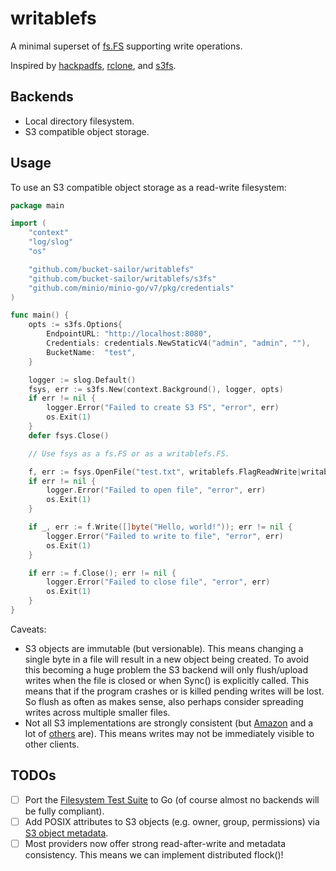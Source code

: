 # writablefs

A minimal superset of [fs.FS](https://pkg.go.dev/io/fs#FS) supporting write operations.

Inspired by [hackpadfs](https://github.com/hack-pad/hackpadfs), [rclone](https://github.com/rclone/rclone), and [s3fs](https://github.com/jszwec/s3fs).

## Backends

* Local directory filesystem.
* S3 compatible object storage.

## Usage

To use an S3 compatible object storage as a read-write filesystem:

```go
package main

import (
	"context"
	"log/slog"
	"os"

	"github.com/bucket-sailor/writablefs"
	"github.com/bucket-sailor/writablefs/s3fs"
	"github.com/minio/minio-go/v7/pkg/credentials"
)

func main() {
	opts := s3fs.Options{
		EndpointURL: "http://localhost:8080",
		Credentials: credentials.NewStaticV4("admin", "admin", ""),
		BucketName:  "test",
	}

	logger := slog.Default()
	fsys, err := s3fs.New(context.Background(), logger, opts)
	if err != nil {
		logger.Error("Failed to create S3 FS", "error", err)
		os.Exit(1)
	}
	defer fsys.Close()

	// Use fsys as a fs.FS or as a writablefs.FS.

	f, err := fsys.OpenFile("test.txt", writablefs.FlagReadWrite|writablefs.FlagCreate)
	if err != nil {
		logger.Error("Failed to open file", "error", err)
		os.Exit(1)
	}

	if _, err := f.Write([]byte("Hello, world!")); err != nil {
		logger.Error("Failed to write to file", "error", err)
		os.Exit(1)
	}

	if err := f.Close(); err != nil {
		logger.Error("Failed to close file", "error", err)
		os.Exit(1)
	}
}
```

Caveats:

* S3 objects are immutable (but versionable). This means changing a single byte in a file will result in a new object being created. To avoid this becoming a huge problem the S3 backend will only flush/upload writes when the file is closed or when Sync() is explicitly called. This means that if the program crashes or is killed pending writes will be lost. So flush as often as makes sense, also perhaps consider spreading writes across multiple smaller files.
* Not all S3 implementations are strongly consistent (but [Amazon](https://aws.amazon.com/blogs/aws/amazon-s3-update-strong-read-after-write-consistency/) and a lot of [others](https://developers.cloudflare.com/r2/reference/consistency/) are). This means writes may not be immediately visible to other clients.

## TODOs

* [ ] Port the [Filesystem Test Suite](https://github.com/zfsonlinux/fstest) to Go (of course almost no backends will be fully compliant).
* [ ] Add POSIX attributes to S3 objects (e.g. owner, group, permissions) via [S3 object metadata](https://docs.aws.amazon.com/fsx/latest/LustreGuide/posix-metadata-support.html).
* [ ] Most providers now offer strong read-after-write and metadata consistency. This means we can implement distributed flock()!